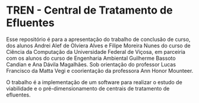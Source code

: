 <h1> TREN - Central de Tratamento de Efluentes </h1>

Esse repositório é para a apresentação do trabalho de conclusão de curso, dos alunos Andrei Alef de Olviera Alves e Filipe Moreira Nunes do curso de Ciência da Computação da Universidade Federal de Viçosa, em parceiria com os alunos do curso de Engenharia Ambiental Guilherme Bassoto Candian e Ana Dávila Magalhães. Sob orientação do professor Lucas Francisco da Matta Vegi e coorientação da professora Ann Honor Mounteer.

O trabalho é a implementação de um software para realizar o estudo de viabilidade e o pré-dimensionamento de centrais de tratamento de efluentes.
